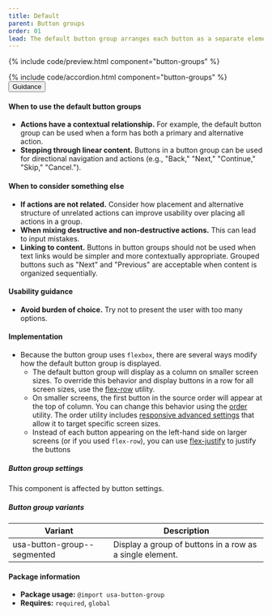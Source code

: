 ```yaml
---
title: Default
parent: Button groups
order: 01
lead: The default button group arranges each button as a separate element with a gap between them. On mobile devices, the buttons are arranged vertically.
---
```


{% include code/preview.html component="button-groups" %}

<section class="site-component-section">
    {% include code/accordion.html component="button-groups" %}
  <div class="usa-accordion usa-accordion--bordered site-accordion-docs">
    <button class="usa-button-unstyled usa-accordion__button"
        aria-expanded="true" aria-controls="default-button-groups-docs">
      Guidance
    </button>
    <div id="default-button-groups-docs" aria-hidden="false" class="usa-accordion__content site-component-usage">
      <h4>When to use the default button groups</h4>
      <ul class="usa-content-list">
        <li><strong>Actions have a contextual relationship.</strong> For example, the default button group can be used when a form has both a primary and alternative action.</li>
        <li><strong>Stepping through linear content.</strong> Buttons in a button group can be used for directional navigation and actions (e.g., "Back," "Next," "Continue," "Skip," "Cancel.").</li>
      </ul>
      <h4>When to consider something else</h4>
      <ul class="usa-content-list">
        <li><strong>If actions are not related.</strong> Consider how placement and alternative structure of unrelated actions can improve usability over placing all actions in a group.</li>
        <li><strong>When mixing destructive and non-destructive actions.</strong> This can lead to input mistakes.</li>
        <li><strong>Linking to content.</strong> Buttons in button groups should not be used when text links would be simpler and more contextually appropriate. Grouped buttons such as "Next" and "Previous" are acceptable when content is organized sequentially.</li>
      </ul>
      <h4>Usability guidance</h4>
      <ul class="usa-content-list">
        <li><strong>Avoid burden of choice.</strong> Try not to present the user with too many options.</li>
      </ul>
      <h4 class="usa-heading">Implementation</h4>
      <ul class="usa-content-list">
        <li>Because the button group uses <code>flexbox</code>, there are several ways modify how the default button group is displayed.
        <ul>
          <li>The default button group will display as a column on smaller screen sizes. To override this behavior and display buttons in a row for all screen sizes, use the <a href="{{ site.baseurl }}/utilities/flex/#utility-flex-direction">flex-row</a> utility.</li>
          <li>On smaller screens, the first button in the source order will appear at the top of column. You can change this behavior using the <a href="{{ site.baseurl }}/utilities/flex/#utility-order">order</a> utility. The order utility includes <a href="{{ site.baseurl }}/utilities/flex/#advanced-settings">responsive advanced settings</a> that allow it to target specific screen sizes.</li>
          <li>Instead of each button appearing on the left-hand side on larger screens (or if you used <code>flex-row</code>), you can use <a href="{{ site.baseurl }}/utilities/flex/#utility-flex-justify">flex-justify</a> to justify the buttons</li>
        </ul>
        </li>
      </ul>
      <h5 id="component-settings">Button group settings</h5>
      <p>
        This component is affected by button settings.
      </p>
      <h5 id="component-variants">Button group variants</h5>
      <table class="usa-table--borderless site-table-responsive site-table-simple" aria-labelledby="component-variants">
        <thead>
          <tr>
            <th scope="col" class="flex-6">Variant</th>
            <th scope="col" class="flex-6">Description</th>
          </tr>
        </thead>
        <tbody class="font-mono-2xs">
          <tr>
            <td data-title="Variant" class="flex-6">usa-button-group--segmented</td>
            <td data-title="Description" class="flex-6">
              <span class="font-lang-3xs">Display a group of buttons in a row as a single element.</span>
            </td>
          </tr>
        </tbody>
      </table>
      <h4 class="usa-heading">Package information</h4>
      <ul class="usa-content-list">
        <li>
          <strong>Package usage:</strong> <code>@import usa-button-group</code>
        </li>
        <li>
          <strong>Requires:</strong> <code>required</code>, <code>global</code>
        </li>
      </ul>
    </div>
  </div>
</section>
